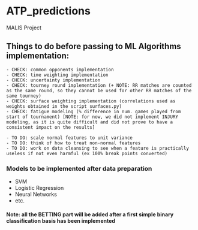 # ATP_predictions
MALIS Project

## Things to do before passing to ML Algorithms implementation:
  	- CHECK: common opponents implementation
	- CHECK: time weighting implementation
	- CHECK: uncertainty implementation
	- CHECK: tourney round implementation (+ NOTE: RR matches are counted as the same round, so they cannot be used for other RR matches of the same tourney)
	- CHECK: surface weighting implementation (correlations used as weights obtained in the script surfaces.py)
	- CHECK: fatigue modeling (% difference in num. games played from start of tournament) [NOTE: for now, we did not implement INJURY modeling, as it is quite difficult and did not prove to have a consistent impact on the results]

	- TO DO: scale normal features to unit variance
	- TO DO: think of how to treat non-normal features
	- TO DO: work on data cleansing to see when a feature is practically useless if not even harmful (ex 100% break points converted)
  
  ### Models to be implemented after data preparation
  - SVM
  - Logistic Regression
  - Neural Networks
  - etc.
  
  #### Note: all the BETTING part will be added after a first simple binary classification basis has been implemented
